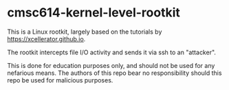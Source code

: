 # cmsc614-kernel-level-rootkit

This is a Linux rootkit, largely based on the tutorials by https://xcellerator.github.io. 

The rootkit intercepts file I/O activity and sends it via ssh to an "attacker". 

This is done for education purposes only, and should not be used for any nefarious means. The authors of this repo bear no responsibility should this repo be used for malicious purposes. 
